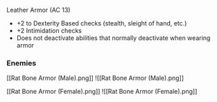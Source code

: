 Leather Armor (AC 13)
- +2 to Dexterity Based checks (stealth, sleight of hand, etc.) 
- +2 Intimidation checks
- Does not deactivate abilities that normally deactivate when wearing armor
### Enemies
[[Rat Bone Armor (Male).png]]
![[Rat Bone Armor (Male).png]]

[[Rat Bone Armor (Female).png]]
![[Rat Bone Armor (Female).png]]